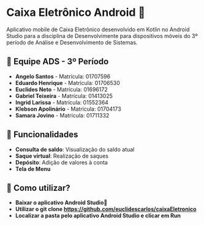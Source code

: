 # Caixa Eletrônico Android 🏧

Aplicativo mobile de Caixa Eletrônico desenvolvido em Kotlin no Android Studio para a disciplina de Desenvolvimente para dispositivos móveis do 3º período de Análise e Desenvolvimento de Sistemas.

## 👥 Equipe ADS - 3º Período

- **Angelo Santos** - Matrícula: 01707596
- **Eduardo Henrique** - Matrícula: 01706530
- **Euclides Neto** - Matrícula: 01696172
- **Gabriel Teixeira** - Matrícula: 01413025
- **Ingrid Larissa** - Matrícula: 01552364
- **Klebson Apolinário** - Matrícula: 01704173
- **Samara Jovino** - Matrícula: 01711332

## 🚀 Funcionalidades

- **Consulta de saldo**: Visualização do saldo atual
- **Saque virtual**: Realização de saques 
- **Depósito**: Adição de valores à conta 
- **Tela de Menu**


## 🚀 Como utilizar?

- **Baixar o aplicativo Android Studio🤖**
- **Utilizar o git clone https://github.com/euclidescarlos/caixaEletronico**
- **Localizar a pasta pelo aplicativo Android Studio e clicar em Run**

